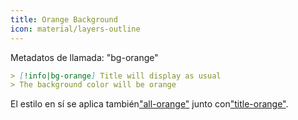 ```yaml
---
title: Orange Background
icon: material/layers-outline
---
```


Metadatos de llamada: "bg-orange"

```md
> [!info|bg-orange] Title will display as usual
> The background color will be orange
```

El estilo en sí se aplica también["all-orange"](../combined-styling/page-8.md)
junto con["title-orange"](../title-styling/page-8.md).

